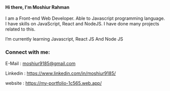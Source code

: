 #### Hi there, I'm Moshiur Rahman

I am a Front-end Web Developer. Able to Javascript programming language. I have	skills on JavaScript, React and NodeJS. I have done many projects related to this.

I’m currently learning Javascript, React JS And Node JS
 
 ### Connect with me:
 E-Mail : moshiur9185@gmail.com
 
 Linkedin : https://www.linkedin.com/in/moshiur9185/
 
 website : https://my-portfolio-1c565.web.app/
